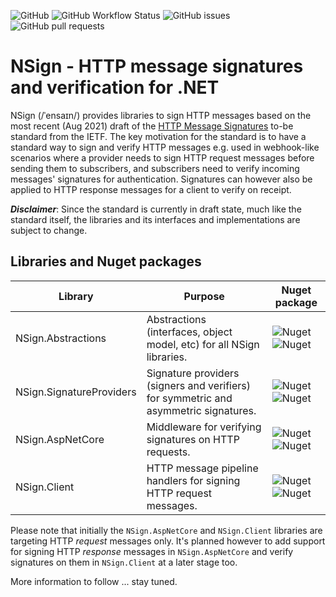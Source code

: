 ![GitHub](https://img.shields.io/github/license/rogerk-unifysquare/nsign)
![GitHub Workflow Status](https://img.shields.io/github/workflow/status/rogerk-unifysquare/NSign/Build%20and%20Test)
![GitHub issues](https://img.shields.io/github/issues/rogerk-unifysquare/NSign)
![GitHub pull requests](https://img.shields.io/github/issues-pr/rogerk-unifysquare/NSign)

# NSign - HTTP message signatures and verification for .NET

NSign (/ˈensaɪn/) provides libraries to sign HTTP messages based on the most recent (Aug 2021) draft of the
[HTTP Message Signatures](https://datatracker.ietf.org/doc/draft-ietf-httpbis-message-signatures/) to-be standard from
the IETF. The key motivation for the standard is to have a standard way to sign and verify HTTP messages e.g. used in
webhook-like scenarios where a provider needs to sign HTTP request messages before sending them to subscribers, and
subscribers need to verify incoming messages' signatures for authentication. Signatures can however also be applied to
HTTP response messages for a client to verify on receipt.

__*Disclaimer*__: Since the standard is currently in draft state, much like the standard itself, the libraries and its
interfaces and implementations are subject to change.

## Libraries and Nuget packages

| Library | Purpose | Nuget package |
|---|---|---|
| NSign.Abstractions | Abstractions (interfaces, object model, etc) for all NSign libraries. | ![Nuget](https://img.shields.io/nuget/v/NSign.Abstractions) ![Nuget](https://img.shields.io/nuget/dt/NSign.Abstractions) |
| NSign.SignatureProviders | Signature providers (signers and verifiers) for symmetric and asymmetric signatures. | ![Nuget](https://img.shields.io/nuget/v/NSign.SignatureProviders) ![Nuget](https://img.shields.io/nuget/dt/NSign.SignatureProviders) |
| NSign.AspNetCore | Middleware for verifying signatures on HTTP requests. | ![Nuget](https://img.shields.io/nuget/v/NSign.AspNetCore) ![Nuget](https://img.shields.io/nuget/dt/NSign.AspNetCore) |
| NSign.Client | HTTP message pipeline handlers for signing HTTP request messages. | ![Nuget](https://img.shields.io/nuget/v/NSign.Client) ![Nuget](https://img.shields.io/nuget/dt/NSign.Client) |

Please note that initially the `NSign.AspNetCore` and `NSign.Client` libraries are targeting HTTP *request* messages only.
It's planned however to add support for signing HTTP *response* messages in `NSign.AspNetCore` and verify signatures on
them in `NSign.Client` at a later stage too.

More information to follow ... stay tuned.
